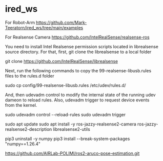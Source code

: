 # ired_ws

For Robot-Arm https://github.com/Mark-Teeratorn/ired_ws/tree/main/examples


For Realsense Camera https://github.com/IntelRealSense/realsense-ros

You need to install Intel Realsense permission scripts located in librealsense source directory.
  For that, first, git clone the librealsense to a local folder

git clone https://github.com/IntelRealSense/librealsense

Next, run the following commands to copy the 99-realsense-libusb.rules files to the rules.d folder

sudo cp config/99-realsense-libusb.rules /etc/udev/rules.d/

And, then udevadm control to modify the internal state of the running udev dameon to reload rules. Also, udevadm trigger to request device events from the kernel.

sudo udevadm control --reload-rules
sudo udevadm trigger

sudo apt update
sudo apt install -y ros-jazzy-realsense2-camera ros-jazzy-realsense2-description librealsense2-utils

pip3 uninstall -y numpy
pip3 install --break-system-packages "numpy==1.26.4"

https://github.com/AIRLab-POLIMI/ros2-aruco-pose-estimation.git
